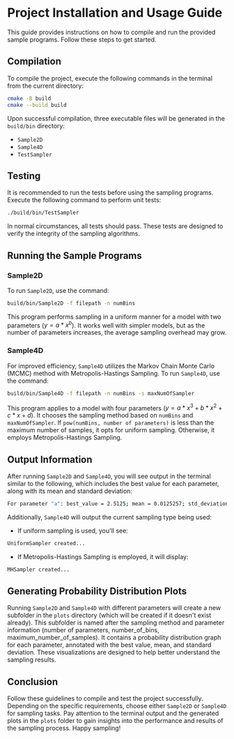 # Project Installation and Usage Guide

This guide provides instructions on how to compile and run the provided sample programs. Follow these steps to get started.

## Compilation

To compile the project, execute the following commands in the terminal from the current directory:

```bash  
cmake -B build  
cmake --build build  
```

Upon successful compilation, three executable files will be generated in the `build/bin` directory:

- `Sample2D`
- `Sample4D`
- `TestSampler`

## Testing

It is recommended to run the tests before using the sampling programs. Execute the following command to perform unit tests:

```bash  
./build/bin/TestSampler
```

In normal circumstances, all tests should pass. These tests are designed to verify the integrity of the sampling algorithms.

## Running the Sample Programs

### Sample2D

To run `Sample2D`, use the command:

```bash  
build/bin/Sample2D -f filepath -n numBins
```

This program performs sampling in a uniform manner for a model with two parameters ($y=a*x^b$). It works well with simpler models, but as the number of parameters increases, the average sampling overhead may grow.

### Sample4D

For improved efficiency, `Sample4D` utilizes the Markov Chain Monte Carlo (MCMC) method with Metropolis-Hastings Sampling. To run `Sample4D`, use the command:

```bash  
build/bin/Sample4D -f filepath -n numBins -s maxNumOfSampler
```


This program applies to a model with four parameters ($y=a*x^3+b*x^2+c*x+d$). It chooses the sampling method based on `numBins` and `maxNumOfSampler`. If `pow(numBins, number of parameters)` is less than the maximum number of samples, it opts for uniform sampling. Otherwise, it employs Metropolis-Hastings Sampling.

## Output Information

After running `Sample2D` and `Sample4D`, you will see output in the terminal similar to the following, which includes the best value for each parameter, along with its mean and standard deviation:

```bash  
For parameter "a": best_value = 2.5125; mean = 0.0125257; std_deviation = 2.5054
```


Additionally, `Sample4D` will output the current sampling type being used:

- If uniform sampling is used, you'll see:

```bash  
UniformSampler created...
``` 

- If Metropolis-Hastings Sampling is employed, it will display:
```bash  
MHSampler created...
``` 

## Generating Probability Distribution Plots

Running `Sample2D` and `Sample4D` with different parameters will create a new subfolder in the `plots` directory (which will be created if it doesn't exist already). This subfolder is named after the sampling method and parameter information (number of parameters, number_of_bins, maximum_number_of_samples). It contains a probability distribution graph for each parameter, annotated with the best value, mean, and standard deviation. These visualizations are designed to help better understand the sampling results.

## Conclusion

Follow these guidelines to compile and test the project successfully. Depending on the specific requirements, choose either `Sample2D` or `Sample4D` for sampling tasks. Pay attention to the terminal output and the generated plots in the `plots` folder to gain insights into the performance and results of the sampling process. Happy sampling!




